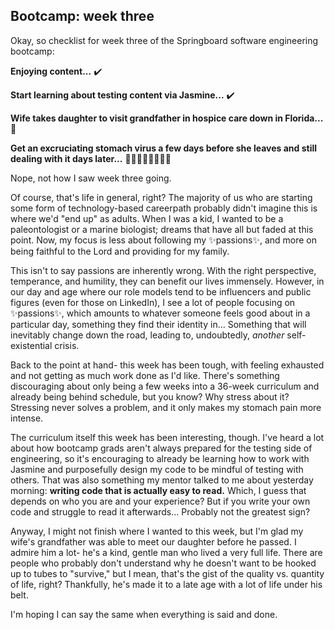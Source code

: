 ## Bootcamp: week three

Okay, so checklist for week three of the Springboard software engineering bootcamp:

**Enjoying content...** ✔️

**Start learning about testing content via Jasmine...** ✔️

**Wife takes daughter to visit grandfather in hospice care down in Florida...** 🤔

**Get an excruciating stomach virus a few days before she leaves and still dealing with it days later...** 🤔🤔🤔🤔🤔🤔🤔🤔

Nope, not how I saw week three going.

Of course, that's life in general, right? The majority of us who are starting some form of technology-based careerpath probably didn't imagine this is where we'd "end up" as adults. When I was a kid, I wanted to be a paleontologist or a marine biologist; dreams that have all but faded at this point. Now, my focus is less about following my ✨passions✨, and more on being faithful to the Lord and providing for my family.

This isn't to say passions are inherently wrong. With the right perspective, temperance, and humility, they can benefit our lives immensely. However, in our day and age where our role models tend to be influencers and public figures (even for those on LinkedIn), I see a lot of people focusing on ✨passions✨, which amounts to whatever someone feels good about in a particular day, something they find their identity in... Something that will inevitably change down the road, leading to, undoubtedly, *another* self-existential crisis.

Back to the point at hand- this week has been tough, with feeling exhausted and not getting as much work done as I'd like. There's something discouraging about only being a few weeks into a 36-week curriculum and already being behind schedule, but you know? Why stress about it? Stressing never solves a problem, and it only makes my stomach pain more intense.

The curriculum itself this week has been interesting, though. I've heard a lot about how bootcamp grads aren't always prepared for the testing side of engineering, so it's encouraging to already be learning how to work with Jasmine and purposefully design my code to be mindful of testing with others. That was also something my mentor talked to me about yesterday morning: **writing code that is actually easy to read.** Which, I guess that depends on who you are and your experience? But if you write your own code and struggle to read it afterwards... Probably not the greatest sign?

Anyway, I might not finish where I wanted to this week, but I'm glad my wife's grandfather was able to meet our daughter before he passed. I admire him a lot- he's a kind, gentle man who lived a very full life. There are people who probably don't understand why he doesn't want to be hooked up to tubes to "survive," but I mean, that's the gist of the quality vs. quantity of life, right? Thankfully, he's made it to a late age with a lot of life under his belt.

I'm hoping I can say the same when everything is said and done.
